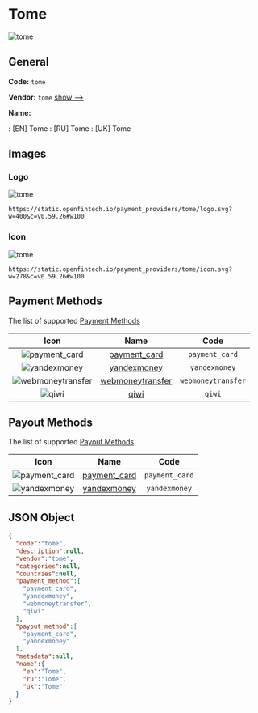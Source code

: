 
# Tome 
![tome](https://static.openfintech.io/payment_providers/tome/logo.svg?w=400&c=v0.59.26#w100)  

## General 
 
**Code:** `tome` 
 
**Vendor:** `tome` [show -->](/vendors/tome/) 
 
**Name:** 
 
:	[EN] Tome 
:	[RU] Tome 
:	[UK] Tome 
 

## Images 

### Logo 
 
![tome](https://static.openfintech.io/payment_providers/tome/logo.svg?w=400&c=v0.59.26#w100)  

```
https://static.openfintech.io/payment_providers/tome/logo.svg?w=400&c=v0.59.26#w100
```  

### Icon 
 
![tome](https://static.openfintech.io/payment_providers/tome/icon.svg?w=278&c=v0.59.26#w100)  

```
https://static.openfintech.io/payment_providers/tome/icon.svg?w=278&c=v0.59.26#w100
```  

## Payment Methods 
 
The list of supported [Payment Methods](/payment-methods/) 

|Icon|Name|Code| 
|:---:|:---:|:---:| 
|![payment_card](https://static.openfintech.io/payment_methods/payment_card/icon.svg?w=278&c=v0.59.26#w100) |[payment_card](/payment-methods/payment_card/)|`payment_card`| 
|![yandexmoney](https://static.openfintech.io/payment_methods/yandexmoney/icon.svg?w=278&c=v0.59.26#w100) |[yandexmoney](/payment-methods/yandexmoney/)|`yandexmoney`| 
|![webmoneytransfer](https://static.openfintech.io/payment_methods/webmoneytransfer/icon.svg?w=278&c=v0.59.26#w100) |[webmoneytransfer](/payment-methods/webmoneytransfer/)|`webmoneytransfer`| 
|![qiwi](https://static.openfintech.io/payment_methods/qiwi/icon.svg?w=278&c=v0.59.26#w100) |[qiwi](/payment-methods/qiwi/)|`qiwi`| 
 

## Payout Methods 
 
The list of supported [Payout Methods](/payout-methods/) 

|Icon|Name|Code| 
|:---:|:---:|:---:| 
|![payment_card](https://static.openfintech.io/payout_methods/payment_card/icon.svg?w=278&c=v0.59.26#w40) |[payment_card](payout-methodspayment_card/)|`payment_card`| 
|![yandexmoney](https://static.openfintech.io/payout_methods/yandexmoney/icon.svg?w=278&c=v0.59.26#w40) |[yandexmoney](payout-methodsyandexmoney/)|`yandexmoney`| 
 

## JSON Object 

```json
{
  "code":"tome",
  "description":null,
  "vendor":"tome",
  "categories":null,
  "countries":null,
  "payment_method":[
    "payment_card",
    "yandexmoney",
    "webmoneytransfer",
    "qiwi"
  ],
  "payout_method":[
    "payment_card",
    "yandexmoney"
  ],
  "metadata":null,
  "name":{
    "en":"Tome",
    "ru":"Tome",
    "uk":"Tome"
  }
}
```  
